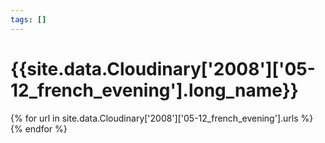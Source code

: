 ```yaml
---
tags: []
---
```

<div itemscope itemtype="http://schema.org/Photograph">
  <h1>{{site.data.Cloudinary['2008']['05-12_french_evening'].long_name}}</h1>
  {% for url in site.data.Cloudinary['2008']['05-12_french_evening'].urls %}
    <a itemprop="image" class="swipebox" title="" href="{{ site.cloudinary.baseurl }}/{{ url }}">
      <img alt="" itemprop="thumbnailUrl" src="{{ site.cloudinary.baseurl }}/h_150/{{ url }}" />
      <meta itemprop="isFamilyFriendly" content="true" />
    </a>
  {% endfor %}
</div>
